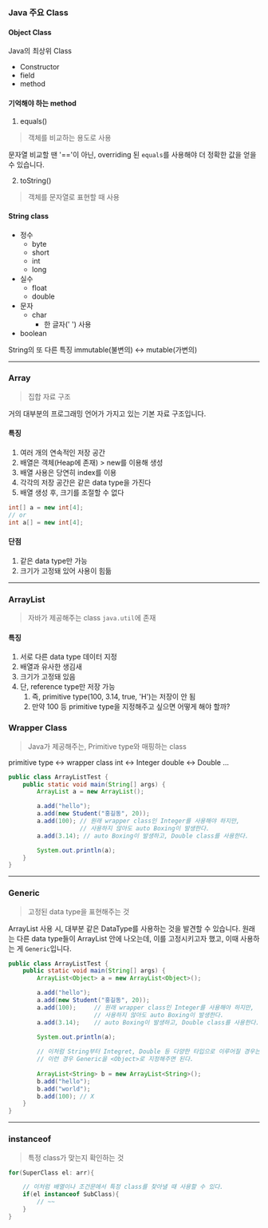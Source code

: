 ### Java 주요 Class

#### Object Class
Java의 최상위 Class
- Constructor
- field
- method

#### 기억해야 하는 method
1. equals()
> 객체를 비교하는 용도로 사용

문자열 비교할 땐 '=='이 아닌, overriding 된 <code>equals</code>를 사용해야 더 정확한 값을 얻을 수 있습니다.

2. toString()
> 객체를 문자열로 표현할 때 사용

#### String class
- 정수
    - byte
    - short
    - int
    - long
- 실수
    - float
    - double
- 문자
    - char
        - 한 글자(' ') 사용
- boolean

String의 또 다른 특징
immutable(불변의) <-> mutable(가변의)

---

### Array
> 집합 자료 구조

거의 대부분의 프로그래밍 언어가 가지고 있는 기본 자료 구조입니다.

#### 특징
1. 여러 개의 연속적인 저장 공간
2. 배열은 객체(Heap에 존재) > new를 이용해 생성
3. 배열 사용은 당연히 index를 이용
4. 각각의 저장 공간은 같은 data type을 가진다
5. 배열 생성 후, 크기를 조절할 수 없다

```java
int[] a = new int[4];
// or
int a[] = new int[4];
```

#### 단점
1. 같은 data type만 가능
2. 크기가 고정돼 있어 사용이 힘듦

---

### ArrayList
> 자바가 제공해주는 class <code>java.util</code>에 존재

#### 특징
1. 서로 다른 data type 데이터 지정
2. 배열과 유사한 생김새
3. 크기가 고정돼 있음
4. 단, reference type만 저장 가능
    1. 즉, primitive type(100, 3.14, true, 'H')는 저장이 안 됨
    2. 만약 100 등 primitive type을 지정해주고 싶으면 어떻게 해야 할까?

### Wrapper Class
> Java가 제공해주는, Primitive type와 매핑하는 class

primitive type <-> wrapper class
int <-> Integer
double <-> Double
...

```java
public class ArrayListTest {
    public static void main(String[] args) {
        ArrayList a = new ArrayList();

        a.add("hello");
        a.add(new Student("홍길동", 20));
        a.add(100); // 원래 wrapper class인 Integer를 사용해야 하지만,
                    // 사용하지 않아도 auto Boxing이 발생한다.
        a.add(3.14); // auto Boxing이 발생하고, Double class를 사용한다.

        System.out.println(a);
    }
}
```

---

### Generic
> 고정된 data type을 표현해주는 것

ArrayList 사용 시, 대부분 같은 DataType를 사용하는 것을 발견할 수 있습니다. 원래는 다른 data type들이 ArrayList 안에 나오는데, 이를 고정시키고자 했고,
이때 사용하는 게 <code>Generic</code>입니다.

```java
public class ArrayListTest {
    public static void main(String[] args) {
        ArrayList<Object> a = new ArrayList<Object>();

        a.add("hello");
        a.add(new Student("홍길동", 20));
        a.add(100);     // 원래 wrapper class인 Integer를 사용해야 하지만,
                        // 사용하지 않아도 auto Boxing이 발생한다.
        a.add(3.14);    // auto Boxing이 발생하고, Double class를 사용한다.

        System.out.println(a);
        
        // 이처럼 String부터 Integret, Double 등 다양한 타입으로 이루어질 경우는 거의 없지만,
        // 이런 경우 Generic을 <Object>로 지정해주면 된다.
        
        ArrayList<String> b = new ArrayList<String>();
        b.add("hello");
        b.add("world");
        b.add(100); // X
    }
}


```
---

### instanceof
> 특정 class가 맞는지 확인하는 것

```java
for(SuperClass el: arr){

    // 이처럼 배열이나 조건문에서 특정 class를 찾아낼 때 사용할 수 있다.
    if(el instanceof SubClass){
        // ~~
    }
}
```

